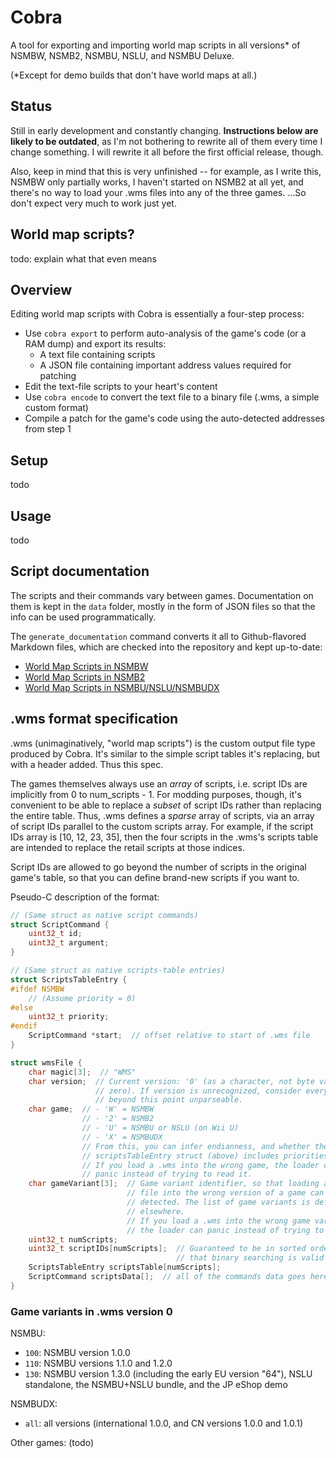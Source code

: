 # Cobra

A tool for exporting and importing world map scripts in all versions\* of
NSMBW, NSMB2, NSMBU, NSLU, and NSMBU Deluxe.

(\*Except for demo builds that don't have world maps at all.)

## Status

Still in early development and constantly changing. **Instructions below are
likely to be outdated**, as I'm not bothering to rewrite all of them every time
I change something. I will rewrite it all before the first official release,
though.

Also, keep in mind that this is very unfinished -- for example, as I write
this, NSMBW only partially works, I haven't started on NSMB2 at all yet, and
there's no way to load your .wms files into any of the three games. ...So don't
expect very much to work just yet.

## World map scripts?

todo: explain what that even means

## Overview

Editing world map scripts with Cobra is essentially a four-step process:

* Use `cobra export` to perform auto-analysis of the game's code (or a RAM dump) and export its results:
    * A text file containing scripts
    * A JSON file containing important address values required for patching
* Edit the text-file scripts to your heart's content
* Use `cobra encode` to convert the text file to a binary file (.wms, a simple custom format)
* Compile a patch for the game's code using the auto-detected addresses from step 1

## Setup

todo

## Usage

todo

## Script documentation

The scripts and their commands vary between games. Documentation on them is
kept in the `data` folder, mostly in the form of JSON files so that the info
can be used programmatically.

The `generate_documentation` command converts it all to Github-flavored
Markdown files, which are checked into the repository and kept up-to-date:

* [World Map Scripts in NSMBW](docs/nsmbw.md)
* [World Map Scripts in NSMB2](docs/nsmb2.md)
* [World Map Scripts in NSMBU/NSLU/NSMBUDX](docs/nsmbu.md)

## .wms format specification

.wms (unimaginatively, "world map scripts") is the custom output file type
produced by Cobra. It's similar to the simple script tables it's replacing, but
with a header added. Thus this spec.

The games themselves always use an *array* of scripts, i.e. script IDs are
implicitly from 0 to num_scripts - 1. For modding purposes, though, it's
convenient to be able to replace a *subset* of script IDs rather than replacing
the entire table. Thus, .wms defines a *sparse* array of scripts, via an array
of script IDs parallel to the custom scripts array. For example, if the script
IDs array is [10, 12, 23, 35], then the four scripts in the .wms's scripts
table are intended to replace the retail scripts at those indices.

Script IDs are allowed to go beyond the number of scripts in the original
game's table, so that you can define brand-new scripts if you want to.

Pseudo-C description of the format:

```c
// (Same struct as native script commands)
struct ScriptCommand {
    uint32_t id;
    uint32_t argument;
}

// (Same struct as native scripts-table entries)
struct ScriptsTableEntry {
#ifdef NSMBW
    // (Assume priority = 0)
#else
    uint32_t priority;
#endif
    ScriptCommand *start;  // offset relative to start of .wms file
}

struct wmsFile {
    char magic[3];  // "WMS"
    char version;  // Current version: '0' (as a character, not byte value
                   // zero). If version is unrecognized, consider everything
                   // beyond this point unparseable.
    char game;  // - 'W' = NSMBW
                // - '2' = NSMB2
                // - 'U' = NSMBU or NSLU (on Wii U)
                // - 'X' = NSMBUDX
                // From this, you can infer endianness, and whether the
                // scriptsTableEntry struct (above) includes priorities or not.
                // If you load a .wms into the wrong game, the loader can
                // panic instead of trying to read it.
    char gameVariant[3];  // Game variant identifier, so that loading a .wms
                          // file into the wrong version of a game can be
                          // detected. The list of game variants is defined
                          // elsewhere.
                          // If you load a .wms into the wrong game variant,
                          // the loader can panic instead of trying to read it.
    uint32_t numScripts;
    uint32_t scriptIDs[numScripts];  // Guaranteed to be in sorted order so
                                     // that binary searching is valid
    ScriptsTableEntry scriptsTable[numScripts];
    ScriptCommand scriptsData[];  // all of the commands data goes here
}
```

### Game variants in .wms version 0

NSMBU:

- `100`: NSMBU version 1.0.0
- `110`: NSMBU versions 1.1.0 and 1.2.0
- `130`: NSMBU version 1.3.0 (including the early EU version "64"), NSLU standalone, the NSMBU+NSLU bundle, and the JP eShop demo

NSMBUDX:

- `all`: all versions (international 1.0.0, and CN versions 1.0.0 and 1.0.1)

Other games: (todo)
